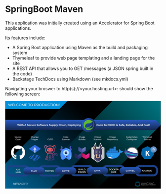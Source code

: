 # SpringBoot Maven

This application was initially created using an Accelerator for Spring Boot applications.

Its features include:

* A Spring Boot application using Maven as the build and packaging system
* Thymeleaf to provide web page templating and a landing page for the site
* A REST API that allows you to GET /messages (a JSON spring built in the code)
* Backstage TechDocs using Markdown (see mkdocs.yml)

Navigating your broswer to http(s)://<your.hosting.url>:<port> should show the following screen:

![image](../src/main/resources/static/tap-into-prod.png)